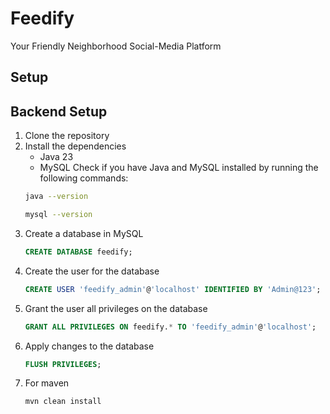 # Feedify
Your Friendly Neighborhood Social-Media Platform


## Setup
## Backend Setup
1. Clone the repository
2. Install the dependencies
    - Java 23
    - MySQL
    Check if you have Java and MySQL installed by running the following commands:
    ```bash
    java --version
    ```
    ```bash
    mysql --version
    ```
3. Create a database in MySQL
    ```sql
    CREATE DATABASE feedify;
    ```
4. Create the user for the database
    ```sql
    CREATE USER 'feedify_admin'@'localhost' IDENTIFIED BY 'Admin@123';
    ```
5. Grant the user all privileges on the database
    ```sql
    GRANT ALL PRIVILEGES ON feedify.* TO 'feedify_admin'@'localhost';
    ```
6. Apply changes to the database
    ```sql
    FLUSH PRIVILEGES;
    ``` 
7. For maven 
    ```bash
    mvn clean install
    ```
